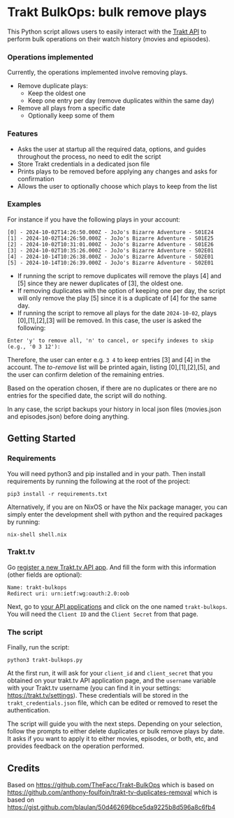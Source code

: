 Trakt BulkOps: bulk remove plays
===========  
This Python script allows users to easily interact with the [Trakt API](https://trakt.tv/b/api-docs) to perform bulk operations on their watch history (movies and episodes).

### Operations implemented
Currently, the operations implemented involve removing plays.
 - Remove duplicate plays:
   - Keep the oldest one
   - Keep one entry per day (remove duplicates within the same day)
 - Remove all plays from a specific date
   - Optionally keep some of them


### Features
- Asks the user at startup all the required data, options, and guides throughout the process, no need to edit the script
- Store Trakt credentials in a dedicated json file
- Prints plays to be removed before applying any changes and asks for confirmation
- Allows the user to optionally choose which plays to keep from the list



### Examples

For instance if you have the following plays in your account:

```
[0] - 2024-10-02T14:26:50.000Z - JoJo's Bizarre Adventure - S01E24
[1] - 2024-10-02T14:26:50.000Z - JoJo's Bizarre Adventure - S01E25
[2] - 2024-10-02T10:31:01.000Z - JoJo's Bizarre Adventure - S01E26
[3] - 2024-10-02T10:35:26.000Z - JoJo's Bizarre Adventure - S02E01
[4] - 2024-10-14T10:26:38.000Z - JoJo's Bizarre Adventure - S02E01
[5] - 2024-10-14T10:26:39.000Z - JoJo's Bizarre Adventure - S02E01
```

- If running the script to remove duplicates will remove the plays [4] and [5] since they are newer duplicates of [3], the oldest one.
- If removing duplicates with the option of keeping one per day, the script will only remove the play [5] since it is a duplicate of [4] for the same day.
- If running the script to remove all plays for the date `2024-10-02`, plays [0],[1],[2],[3] will be removed. In this case, the user is asked the following:
```
Enter 'y' to remove all, 'n' to cancel, or specify indexes to skip (e.g., '0 3 12'): 
```
Therefore, the user can enter e.g. `3 4` to keep entries [3] and [4] in the account. The _to-remove_ list will be printed again, listing [0],[1],[2],[5], and the user can confirm deletion of the remaining entries.

Based on the operation chosen, if there are no duplicates or there are no entries for the specified date, the script will do nothing.

In any case, the script backups your history in local json files (movies.json and episodes.json) before doing anything.
  
## Getting Started  
### Requirements
You will need python3 and pip installed and in your path.
Then install requirements by running the following at the root of the project:
```
pip3 install -r requirements.txt
```

Alternatively, if you are on NixOS or have the Nix package manager, you can simply enter the development shell with python and the required packages by running:
```
nix-shell shell.nix
```


### Trakt.tv  
  
Go [register a new Trakt.tv API app](https://trakt.tv/oauth/applications/new). And fill the form with this information (other fields are optional):  
  
```  
Name: trakt-bulkops
Redirect uri: urn:ietf:wg:oauth:2.0:oob  
```
  
Next, go to [your API applications](https://trakt.tv/oauth/applications) and click on the one named `trakt-bulkops`.
  You will need the `Client ID` and the `Client Secret` from that page.  

### The script  
Finally, run the script:
```  
python3 trakt-bulkops.py  
```
At the first run, it will ask for your `client_id` and `client_secret` that you obtained on your trakt.tv API application page, and the `username` variable with your Trakt.tv username (you can find it in your settings: https://trakt.tv/settings). These credentials will be stored in the `trakt_credentials.json` file, which can be edited or removed to reset the authentication.

The script will guide you with the next steps. Depending on your selection, follow the prompts to either delete duplicates or bulk remove plays by date. It asks if you want to apply it to either movies, episodes, or both, etc, and provides feedback on the operation performed.

## Credits 

Based on https://github.com/TheFacc/Trakt-BulkOps which is based on https://github.com/anthony-foulfoin/trakt-tv-duplicates-removal which is based on https://gist.github.com/blaulan/50d462696bce5da9225b8d596a8c6fb4
